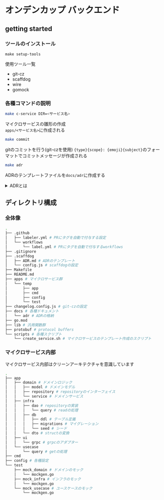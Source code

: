 # オンデンカップ バックエンド

## getting started

### ツールのインストール

`make setup-tools`

使用ツール一覧

- git-cz
- scaffdog
- wire
- gomock

### 各種コマンドの説明

```sh
make c-service DIR=<サービス名>
```

マイクロサービスの雛形の作成  
`apps/<サービス名>`に作成される  

```sh
make commit
```

gitのコミットを行う(git-czを使用)
`{type}{scope}: {emoji}{subject}`のフォーマットでコミットメッセージが作成される

```sh
make adr
```

ADRのテンプレートファイルを`docs/adr`に作成する  
<details>
<summary>ADRとは</summary>

Architectural Decision Recordの略  
なぜその技術選定を行なったのかの**根拠**を残すためのもの  
プロジェクトの意思決定を記録として残せるだけでなく，開発者間のナレッジの共有にも繋がる
</details>

## ディレクトリ構成

### 全体像

```sh
.
├── .github
│   ├── labeler.yml # PRにタグを自動で付与する設定
│   └── workflows
│       └── label.yml # PRにタグを自動で付与するworkflows
├── .gitignore
├── .scaffdog
│   ├── ADR.md # ADRのテンプレート
│   └── config.js # scaffdogの設定
├── Makefile
├── README.md
├── apps # マイクロサービス群
│   └── temp
│       ├── app
│       ├── cmd
│       ├── config
│       └── test
├── changelog.config.js # git-czの設定
├── docs # 各種ドキュメント
│   └── adr # ADRの格納
├── go.mod
├── lib # 汎用関数群
├── protobuf # protocol buffers
└── scripts # 各種スクリプト
    └── create_service.sh # マイクロサービスのテンプレート作成のスクリプト
```

### マイクロサービス内部

マイクロサービス内部はクリーンアーキテクチャを意識しています

```sh
.
├── app
│   ├── domain # ドメインロジック
│   │   ├── model # ドメインモデル
│   │   ├── repository # repositoryのインターフェイス
│   │   └── service # ドメインサービス
│   ├── infra
│   │   ├── dao # repositoryの実装
│   │   │   └── query # readの処理
│   │   ├── db
│   │   │   ├── ddl # テーブル定義
│   │   │   ├── migrations # マイグレーション
│   │   │   └── seed # シード
│   │   └── dto # structの変換
│   ├── ui
│   │   └── grpc # grpcのアダプター
│   └── usecase
│       └── query # getの処理
├── cmd
├── config # 各種設定
└── test
    ├── mock_domain # ドメインのモック
    │   └── mockgen.go
    ├── mock_infra # インフラのモック
    │   └── mockgen.go
    └── mock_usecase # ユースケースのモック
        └── mockgen.go
```

